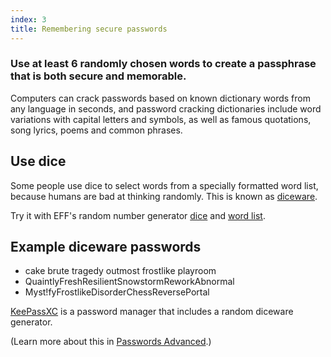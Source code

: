 ```yaml
---
index: 3
title: Remembering secure passwords
---
```

### Use at least 6 randomly chosen words to create a passphrase that is both secure and memorable. 

Computers can crack passwords based on known dictionary words from any language in seconds, and password cracking dictionaries include word variations with capital letters and symbols, as well as famous quotations, song lyrics, poems and common phrases. 

## Use dice

Some people use dice to select words from a specially formatted word list, because humans are bad at thinking randomly. This is known as [diceware](https://theworld.com/~reinhold/diceware.html). 

Try it with EFF's random number generator [dice](https://www.eff.org/dice) and [word list](https://www.eff.org/files/2016/07/18/eff_large_wordlist.txt).

## Example diceware passwords

* cake brute tragedy outmost frostlike playroom
* QuaintlyFreshResilientSnowstormReworkAbnormal
* Myst!fyFrostlikeDisorderChessReversePortal

[KeePassXC](umbrella://tools/encryption/s_keepassxc.md) is a password manager that includes a random diceware generator. 

(Learn more about this in [Passwords Advanced](umbrella://information/passwords/advanced).)